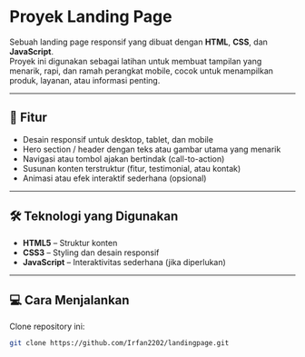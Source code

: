 # Proyek Landing Page

Sebuah landing page responsif yang dibuat dengan **HTML**, **CSS**, dan **JavaScript**.  
Proyek ini digunakan sebagai latihan untuk membuat tampilan yang menarik, rapi, dan ramah perangkat mobile, cocok untuk menampilkan produk, layanan, atau informasi penting.

---

## 🚀 Fitur
- Desain responsif untuk desktop, tablet, dan mobile  
- Hero section / header dengan teks atau gambar utama yang menarik  
- Navigasi atau tombol ajakan bertindak (call-to-action)  
- Susunan konten terstruktur (fitur, testimonial, atau kontak)  
- Animasi atau efek interaktif sederhana (opsional)

---

## 🛠️ Teknologi yang Digunakan
- **HTML5** – Struktur konten  
- **CSS3** – Styling dan desain responsif  
- **JavaScript** – Interaktivitas sederhana (jika diperlukan)

---

## 💻 Cara Menjalankan
Clone repository ini:
```bash
git clone https://github.com/Irfan2202/landingpage.git
